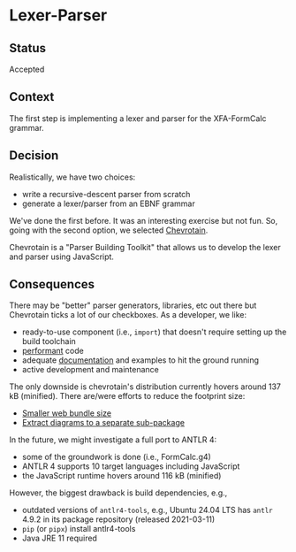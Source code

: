 # Lexer-Parser

## Status

Accepted

## Context

The first step is implementing a lexer and parser for the XFA-FormCalc grammar.

## Decision

Realistically, we have two choices:
* write a recursive-descent parser from scratch
* generate a lexer/parser from an EBNF grammar

We've done the first before. It was an interesting exercise but not fun. So, going with the second option, we selected [Chevrotain](https://github.com/Chevrotain/chevrotain).

Chevrotain is a "Parser Building Toolkit" that allows us to develop the lexer and parser using JavaScript.

## Consequences

There may be "better" parser generators, libraries, etc out there but Chevrotain ticks a lot of our checkboxes. As a developer, we like:

* ready-to-use component (i.e., `import`) that doesn't require setting up the build toolchain
* [performant](https://chevrotain.io/performance/) code
* adequate [documentation](https://chevrotain.io/docs/) and examples to hit the ground running
* active development and maintenance

The only downside is chevrotain's distribution currently hovers around 137 kB (minified). There are/were efforts to reduce the footprint size:

* [Smaller web bundle size](https://github.com/Chevrotain/chevrotain/issues/1697)
* [Extract diagrams to a separate sub-package](https://github.com/Chevrotain/chevrotain/issues/1395)

In the future, we might investigate a full port to ANTLR 4:

* some of the groundwork is done (i.e., FormCalc.g4)
* ANTLR 4 supports 10 target languages including JavaScript
* the JavaScript runtime hovers around 116 kB (minified)

However, the biggest drawback is build dependencies, e.g.,

* outdated versions of `antlr4-tools`, e.g., Ubuntu 24.04 LTS has `antlr` 4.9.2 in its package repository (released 2021-03-11)
* `pip` (or `pipx`) install antlr4-tools
* Java JRE 11 required
